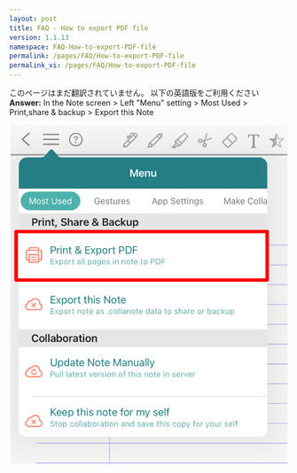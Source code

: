 ```yaml
---
layout: post
title: FAQ - How to export PDF file
version: 1.1.13
namespace: FAQ-How-to-export-PDF-file
permalink: /pages/FAQ/How-to-export-PDF-file
permalink_vi: /pages/FAQ/How-to-export-PDF-file
---
```

このページはまだ翻訳されていません。 以下の英語版をご利用ください  
**Answer:** In the Note screen > Left "Menu" setting > Most Used > Print,share & backup > Export this Note  
<p align="center"> <img width="500" src="https://raw.githubusercontent.com/collanotewiki/collanotewiki.github.io/main/images/FAQimage/exportPDF.PNG" alt="picture export-PDF"> </p>
